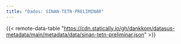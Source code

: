 ```yaml
---
title: "Dados: SINAN-TETN-PRELIMINAR"
---
```


{{< remote-data-table "https://cdn.statically.io/gh/dankkom/datasus-metadata/main/metadata/data/sinan-tetn-preliminar.json" >}}
